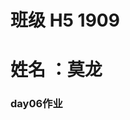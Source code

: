 # 班级 H5 1909
# 姓名 ：莫龙
 ### day06作业
 
 
 
 
 <p><a href="https://nongfushanquan550ml.github.io/作业/html/第六天作业.html"</a></p>
